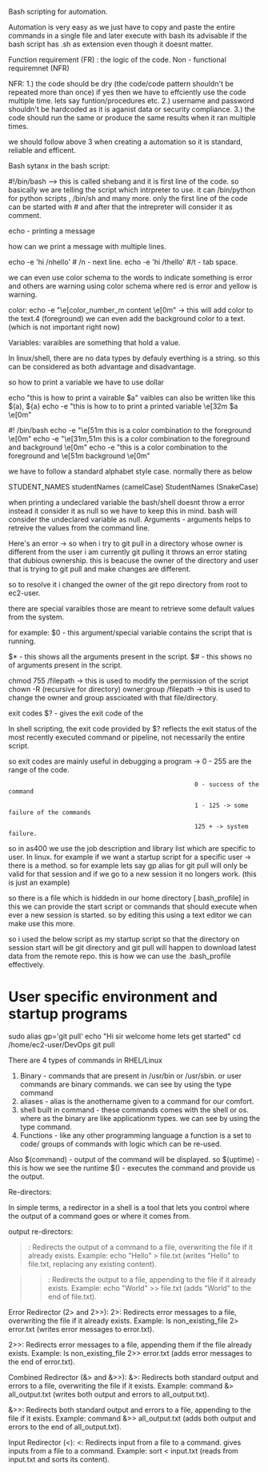 Bash scripting for automation.

Automation is very easy as we just have to copy and paste the entire commands in a single file and later execute with bash <script-name> its advisable if the bash script has .sh as extension even though it doesnt matter.

Function requirement (FR) : the logic of the code.
Non - functional requiremnet (NFR)

NFR:
1.) the code should be dry (the code/code pattern shouldn't be repeated more than once) if yes then we have to effciently use the code multiple time. lets say funtion/procedures etc.
2.) username and password shouldn't be hardcoded as it is aganist data or security compliance.
3.) the code should run the same or produce the same results when it ran multiple times.

we should follow above 3 when creating a automation so it is standard, reliable and efficent.

Bash sytanx in the bash script:

#!/bin/bash --> this is called shebang and it is first line of the code. so basically we are telling the script which intrpreter to use.
it can /bin/python for python scripts ,  /bin/sh and many more. only the first line of the code can be started with # and after that the intrepreter will consider it as comment.

echo - printing a message 

how can we print a message with multiple lines.

echo -e 'hi /nhello' # /n - next line.
echo -e 'hi /thello' #/t - tab space. 

we can even use color schema to the words to indicate something is error and others are warning using color schema where red is error and yellow is warning.

color: echo -e "\e[color_number_m content \e[0m" -> this will add color to the text.4 (foreground) we can even add the background color to a text.  (which is not important right now)

Variables: varaibles are something that hold a value.

In linux/shell, there are no data types by defauly everthing is a string. so this can be considered as both advantage and disadvantage.

so how to print a variable we have to use dollar

echo "this is how to print a vairable $a" vaibles can also be written like this $(a), ${a}
echo -e "this is how to to print a printed variable \e[32m $a \e[0m"

#! /bin/bash
echo -e "\e[51m this is a color combination to the foreground \e[0m"
echo -e "\e[31m,51m this is a color combination to the foreground and background \e[0m"
echo -e "this is a color combination to the foreground and \e[51m background \e[0m"

we have to follow a standard alphabet style case. normally there as below

STUDENT_NAMES 
studentNames (camelCase)
StudentNames (SnakeCase)

when printing a undeclared variable the bash/shell doesnt throw a error instead it consider it as null so we have to keep this in mind.
bash will consider the undeclared variable as null.
Arguments - arguments helps to retreive the values from the command line.

Here's an error -> so when i try to git pull in a directory whose owner is different from the user i am currently git pulling it throws an error stating that dubious ownership. this is beacuse the owner of the directory and user that is trying to git pull and make changes are different.

so to resolve it i changed the owner of the git repo directory from root to ec2-user.

there are special varaibles those are meant to retrieve some default values from the system.

for example: $0 - this argument/special variable contains the script that is running.

$* - this shows all the arguments present in the script.
$# - this shows no of arguments present in the script.

chmod 755 /filepath -> this is used to modify the permission of the script
chown -R (recursive for directory) owner:group /filepath -> this is used to change the owner and group asscioated with that file/directory.

exit codes $? - gives the exit code of the 

In shell scripting, the exit code provided by $? reflects the exit status of the most recently executed command or pipeline, not necessarily the entire script.

so exit codes are mainly useful in debugging a program ->  0 - 255 are the range of the code.

                                                        0 - success of the command 

                                                        1 - 125 -> some failure of the commands

                                                        125 + -> system failure.

so in as400 we use the job description and library list which are specific to user. 
In linux. for example if we want a startup script for a specific user -> there is a method.
so for example lets say gp alias for git pull will only be valid for that session and if we go to a new session it no longers work. (this is just an example)

so there is a file which is hiddedn in our home directory [.bash_profile] in this we can provide the start script or commands that should execute when ever a new session is started. so by editing this using a text editor we can make use this more.

so i used the below script as my startup script so that the directory on session start will be git directory and git pull will happen to download latest data from the remote repo. this is how we can use the .bash_profile effectively.

# User specific environment and startup programs
sudo alias gp='git pull'
echo "Hi sir welcome home lets get started"
cd /home/ec2-user/DevOps
git pull


There are 4 types of commands in RHEL/Linux

1. Binary - commands that are present in /usr/bin or /usr/sbin. or user commands are binary commands. we can see by using the type command
2. aliases - alias is the anothername given to a command for our comfort.
3. shell built in command - these commands comes with the shell or os. where as the binary are like applicationm types. we can see by using the type command.
4. Functions - like any other programming language a function is a set to code/ groups of commands with logic which can be re-used.

Also $(command) - output of the command will be displayed. so $(uptime) - this is how we see the runtime $() - executes the command and provide us the output.

Re-directors:

In simple terms, a redirector in a shell is a tool that lets you control where the output of a command goes or where it comes from.

output re-directors:
>: Redirects the output of a command to a file, overwriting the file if it already exists.
Example: echo "Hello" > file.txt (writes "Hello" to file.txt, replacing any existing content).

>>: Redirects the output to a file, appending to the file if it already exists.
Example: echo "World" >> file.txt (adds "World" to the end of file.txt).

Error Redirector (2> and 2>>):
2>: Redirects error messages to a file, overwriting the file if it already exists.
Example: ls non_existing_file 2> error.txt (writes error messages to error.txt).

2>>: Redirects error messages to a file, appending them if the file already exists.
Example: ls non_existing_file 2>> error.txt (adds error messages to the end of error.txt).

Combined Redirector (&> and &>>):
&>: Redirects both standard output and errors to a file, overwriting the file if it exists.
Example: command &> all_output.txt (writes both output and errors to all_output.txt).

&>>: Redirects both standard output and errors to a file, appending to the file if it exists.
Example: command &>> all_output.txt (adds both output and errors to the end of all_output.txt).

Input Redirector (<):
<: Redirects input from a file to a command. gives inputs from a file to a command.
Example: sort < input.txt (reads from input.txt and sorts its content).

